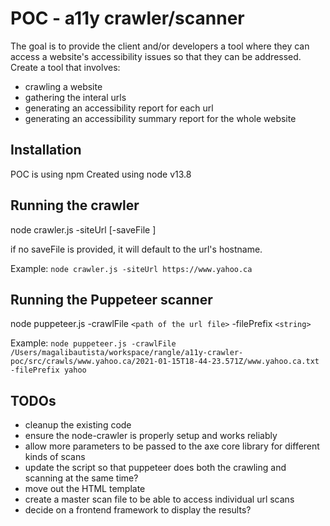 # POC - a11y crawler/scanner
The goal is to provide the client and/or developers a tool where they can access a website's accessibility issues so that they can be addressed.
Create a tool that involves:
- crawling a website
- gathering the interal urls
- generating an accessibility report for each url
- generating an accessibility summary report for the whole website 

## Installation
POC is using npm
Created using node v13.8

## Running the crawler
node crawler.js -siteUrl <url> [-saveFile <path>]

if no saveFile is provided, it will default to the url's hostname.

Example: `node crawler.js -siteUrl https://www.yahoo.ca`

## Running the Puppeteer scanner
node puppeteer.js -crawlFile `<path of the url file>` -filePrefix `<string>`

Example: `node puppeteer.js -crawlFile /Users/magalibautista/workspace/rangle/a11y-crawler-poc/src/crawls/www.yahoo.ca/2021-01-15T18-44-23.571Z/www.yahoo.ca.txt -filePrefix yahoo`

## TODOs
- cleanup the existing code
- ensure the node-crawler is properly setup and works reliably
- allow more parameters to be passed to the axe core library for different kinds of scans
- update the script so that puppeteer does both the crawling and scanning at the same time?
- move out the HTML template
- create a master scan file to be able to access individual url scans
- decide on a frontend framework to display the results?
